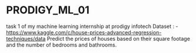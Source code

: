 # PRODIGY_ML_01
task 1 of my machine learning internship at prodigy infotech
Dataset : - https://www.kaggle.com/c/house-prices-advanced-regression-techniques/data
Predict the prices of houses based on their square footage and the number of bedrooms and bathrooms.
